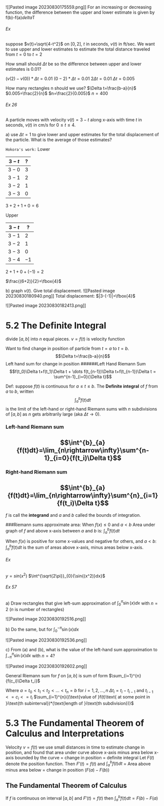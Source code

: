 ![[Pasted image 20230830175559.png]]
For an increasing or decreasing function, the difference between the upper and lower estimate is given by f(b)-f(a)*delta*T


###### Ex 

suppose $v(t)=\sqrt{4-t^2}$ on $[0,2]$, $t$ in seconds, $v(t)$ in ft/sec. We want to use upper and lower estimates to estimate the total distance traveled from $t=0$ to $t=2$

How small should $\Delta t$ be so the difference between upper and lower estimates is 0.01?

$(v(2)-v(0))*\Delta t=0.01$
$(0-2)*\Delta t=0.01$
$2\Delta t=0.01$
$\Delta t=0.005$

How many rectangles n should we use?
$\Delta t=\frac{b-a}{n}$
$0.005=\frac{2}{n}$
$n=\frac{2}{0.005}$
$n=400$

###### Ex 26
A particle moves with velocity $v(t)=3-t$ along x-axis with time $t$ in seconds, $v(t)$ in cm/s for $0\le t\le 4$.

a) use $\Delta t=1$ to give lower and upper estimates for the total displacement of the particle. What is the average of those estimates?

`Hokora's work:` 
Lower

|$3-t$|?|
|-|-|
|$3-0$|$3$|
|$3-1$|$2$|
|$3-2$|$1$|
|$3-3$|$0$|

$3+2+1+0=6$

Upper

|$3-t$|?|
|-|-|
|$3-1$|$2$|
|$3-2$|$1$|
|$3-3$|$0$|
|$3-4$|$-1$|

$2+1+0+(-1)=2$

$\frac{(6+2)}{2}=\fbox{4}$

b) graph $v(t)$. Give total displacement.
![[Pasted image 20230830180940.png]]
Total displacement: $|3-(-1)|=\fbox{4}$

![[Pasted image 20230830182413.png]]



# 5.2 The Definite Integral

divide $[a,b]$ into $n$ equal pieces.
$v=f(t)$ is velocity function

Want to find change in position of particle from $t=a$ to $t=b$.
$$\Delta t=\frac{b-a}{n}$$
Left hand sum for change in position
######Left Hand Riemann Sum
$$f(t_0)\Delta t+f(t_1)\Delta t + \dots f(t_{n-1})\Delta t+f(t_{n-1})\Delta t = \sum^{n-1}_{i=0}{\Delta t}$$

Def: suppose $f(t)$ is continuous for $a\le t\le b$. The **Definite integral** of $f$ from $a$ to $b$, written 
$$\int^{b}_{a}{f(t)dt}$$
is the limit of the left-hand or right-hand Riemann sums with $n$ subdivisions of $[a,b]$ as $n$ gets arbitrarily large (aka $\Delta t \rightarrow 0$).



### Left-hand Riemann sum
## $$\int^{b}_{a}{f(t)dt}=\lim_{n\rightarrow\infty}\sum^{n-1}_{i=0}{f(t_i)\Delta t}$$

### Right-hand Riemann sum
## $$\int^{b}_{a}{f(t)dt}=\lim_{n\rightarrow\infty}\sum^{n}_{i=1}{f(t_i)\Delta t}$$
$f$ is call the **integrand** and $a$ and $b$ called the bounds of integration.



###Riemann sums approximate area:
When $f(x)\le 0$ and $a<b$
Area under graph of $f$ and above x-axis between $a$ and $b$ is: $\int_{a}^{b}{f(t)dt}$

When $f(x)$ is positive for some x-values and negative for others, and $a<b$: $\int_{a}^{b}{f(t)dt}$ is the sum of areas above x-axis, minus areas below x-axis.
###### Ex
$y=sin(x^2)$
$\int^{\sqrt{2\pi}}_{0}{\sin{(x^2)}dx}$


###### Ex 57
a) Draw rectangles that give left-sum approximation of $\int_{0}^{\pi}{\sin{(x)}dx}$ with $n=2$ ($n$ is number of rectangles)

![[Pasted image 20230830192516.png]]

b) Do the same, but for $\int_{0}^{-\pi}{\sin{(x)}dx}$

![[Pasted image 20230830192536.png]]

c) From (a) and (b), what is the value of the left-hand sum approximation to $\int_{-\pi}^{\pi}{\sin{(x)}dx}$ with $n=4$?

![[Pasted image 20230830192602.png]]

General Riemann sum for $f$ on $[a,b]$ is sum of form $\sum_{i=1}^{n}{f(c_i)\Delta t_i}$

Where $a=t_0<t_1<t_2<\dots <t_n=b$
for $i=1,2,\dots ,n$
$\Delta t_i=t_i-t_{i-1}$
and $t_{i-1}<=c_i<=t_i$
$\sum_{i=1}^{n}{(\text{value of }f(t)\text{ at some point in }i\text{th subinterval})*(\text{length of }i\text{th subdivision})}$

# 5.3 The Fundamental Theorem of Calculus and Interpretations

Velocity $v=f(t)$
we use small distances in time to estimate change in position, and found that area under curve above x-axis minus area below x-axis bounded by the curve = change in position = definite integral
Let $F(t)$ denote the position function.
Then $F'(t)=f(t)$ and $\int_{a}^{b}{f(t)dt}$ = Area above minus area below = change in position ($F(a)-F(b)$)

## The Fundamental Theorem of Calculus
If $f$ is continuous on interval $[a,b]$ and $F'(t)=f(t)$ then $\int_{a}^{b}{f(t)dt}=F(b)-F(a)$

